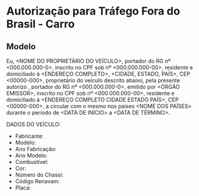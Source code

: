 
# Autorização para Tráfego Fora do Brasil - Carro

## Modelo


Eu, <NOME DO PROPRIETÁRIO DO VEÍCULO>, portador do RG nº <000.000.000-0>, inscrito no CPF sob nº <000.000.000-00>, residente e domiciliado à <ENDEREÇO COMPLETO>, <CIDADE, ESTADO, PAÍS>, CEP <00000-000>, proprietário do veículo descrito abaixo, pela presente autorizo <NOME DO CONDUTOR>, portador do RG nº <000.000.000-0>, emitido por <ÓRGÃO EMISSOR>, inscrito no CPF sob nº <000.000.000-00>, residente e domiciliado à <ENDEREÇO COMPLETO CIDADE ESTADO PAÍS>, CEP <00000-000>, a circular com o mesmo nos países <NOME DOS PAÍSES> durante o período de <DATA DE INÍCIO> a <DATA DE TÉRMINO>.

DADOS DO VEÍCULO:

- Fabricante:
- Modelo:
- Ano Fabricação:
- Ano Modelo:
- Combustível:
- Cor:
- Número do Chassi:
- Código Renavam:
- Placa:

